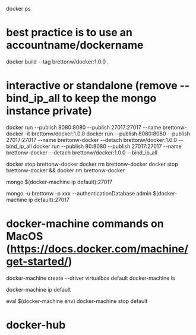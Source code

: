 
docker ps

# best practice is to use an accountname/dockername
docker build --tag brettonw/docker:1.0.0 .

# interactive or standalone (remove --bind_ip_all to keep the mongo instance private)
docker run --publish 8080:8080 --publish 27017:27017 --name brettonw-docker -it brettonw/docker:1.0.0
docker run --publish 8080:8080 --publish 27017:27017 --name brettonw-docker --detach brettonw/docker:1.0.0 --bind_ip_all
docker run --publish 80:8080 --publish 27017:27017 --name brettonw-docker --detach brettonw/docker:1.0.0 --bind_ip_all

docker stop brettonw-docker
docker rm brettonw-docker
docker stop brettonw-docker && docker rm brettonw-docker

mongo $(docker-machine ip default):27017

mongo -u brettonw -p xxx --authenticationDatabase admin $(docker-machine ip default):27017

# docker-machine commands on MacOS (https://docs.docker.com/machine/get-started/)
docker-machine create --driver virtualbox default
docker-machine ls

docker-machine ip default

eval $(docker-machine env)
docker-machine stop default

# docker-hub
